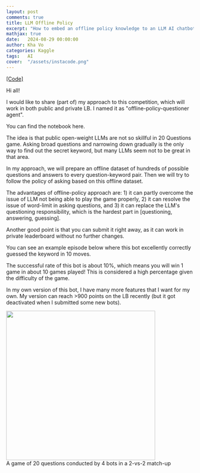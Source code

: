 ```yaml
---
layout: post
comments: true
title: LLM Offline Policy
excerpt: "How to embed an offline policy knowledge to an LLM AI chatbot that plays the game of 20 Questions, and won rank 13/832 in a Kaggle simulation competition."
mathjax: true
date:   2024-08-29 00:00:00
author: Kha Vo
categories: Kaggle
tags:	AI
cover:  "/assets/instacode.png"
---
```



[[Code]](https://www.kaggle.com/code/khahuras/offline-policy-questioner-agent)

Hi all!

I would like to share (part of) my approach to this competition, which will work in both public and private LB.
I named it as "offline-policy-questioner agent".

You can find the notebook here.

The idea is that public open-weight LLMs are not so skillful in 20 Questions game. Asking broad questions and narrowing down gradually is the only way to find out the secret keyword, but many LLMs seem not to be great in that area.

In my approach, we will prepare an offline dataset of hundreds of possible questions and answers to every question-keyword pair. Then we will try to follow the policy of asking based on this offline dataset.

The advantages of offline-policy approach are: 1) it can partly overcome the issue of LLM not being able to play the game properly, 2) it can resolve the issue of word-limit in asking questions, and 3) it can replace the LLM's questioning responsibility, which is the hardest part in [questioning, answering, guessing].

Another good point is that you can submit it right away, as it can work in private leaderboard without no further changes.

You can see an example episode below where this bot excellently correctly guessed the keyword in 10 moves.

The successful rate of this bot is about 10%, which means you will win 1 game in about 10 games played! This is considered a high percentage given the difficulty of the game.

In my own version of this bot, I have many more features that I want for my own. My version can reach >900 points on the LB recently (but it got deactivated when I submitted some new bots).

<div class="imgcap">
<img src="https://www.googleapis.com/download/storage/v1/b/kaggle-forum-message-attachments/o/inbox%2F1829450%2Fd9c51f05c4df55dee4a0e58624bf5fa9%2Fkhavo_episode_example.gif?generation=1722868290679729&alt=media" width="400">
<div class="thecap"> A game of 20 questions conducted by 4 bots in a 2-vs-2 match-up </div>
</div>

